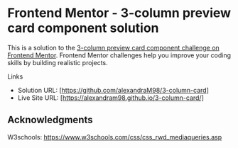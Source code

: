 # Frontend Mentor - 3-column preview card component solution

This is a solution to the [3-column preview card component challenge on Frontend Mentor](https://www.frontendmentor.io/challenges/3column-preview-card-component-pH92eAR2-). Frontend Mentor challenges help you improve your coding skills by building realistic projects. 



Links

- Solution URL: [https://github.com/alexandraM98/3-column-card]
- Live Site URL: [https://alexandram98.github.io/3-column-card/]

## Acknowledgments

W3schools: https://www.w3schools.com/css/css_rwd_mediaqueries.asp
